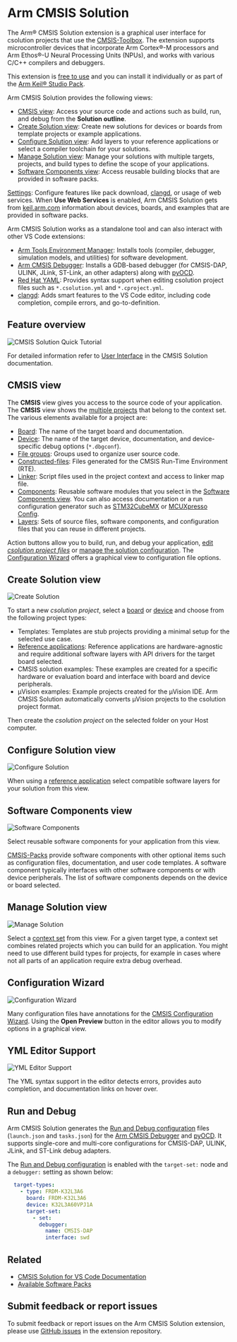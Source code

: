 # Arm CMSIS Solution

The Arm® CMSIS Solution extension is a graphical user interface for csolution projects that use the [CMSIS-Toolbox](https://open-cmsis-pack.github.io/cmsis-toolbox/). The extension supports microcontroller devices that incorporate Arm Cortex®-M processors and Arm Ethos®-U Neural Processing Units (NPUs), and works with various C/C++ compilers and debuggers. 

This extension is [free to use](https://marketplace.visualstudio.com/items/Arm.cmsis-csolution/license) and you can install it individually or as part of the [Arm Keil® Studio Pack](https://marketplace.visualstudio.com/items?itemName=Arm.keil-studio-pack).

Arm CMSIS Solution provides the following views:

- [CMSIS view](#cmsis-view): Access your source code and actions such as build, run, and debug from the **Solution outline**.
- [Create Solution view](#create-solution-view): Create new solutions for devices or boards from template projects or example applications.
- [Configure Solution view](#configure-solution-view): Add layers to your reference applications or select a compiler toolchain for your solutions.
- [Manage Solution view](#manage-solution-view): Manage your solutions with multiple targets, projects, and build types to define the scope of your applications.
- [Software Components view](#software-components-view): Access reusable building blocks that are provided in software packs.

[Settings](https://mdk-packs.github.io/vscode-cmsis-solution-docs/configuration.html#configure-the-extension): Configure features like pack download, [clangd](https://marketplace.visualstudio.com/items?itemName=llvm-vs-code-extensions.vscode-clangd), or usage of web services. When **Use Web Services** is enabled, Arm CMSIS Solution gets from [keil.arm.com](https://www.keil.arm.com/packs/) information about devices, boards, and examples that are provided in software packs.

Arm CMSIS Solution works as a standalone tool and can also interact with other VS Code extensions:

- [Arm Tools Environment Manager](https://marketplace.visualstudio.com/items?itemName=Arm.environment-manager): Installs tools (compiler, debugger, simulation models, and utilities) for software development.
- [Arm CMSIS Debugger](https://marketplace.visualstudio.com/items?itemName=Arm.vscode-cmsis-debugger): Installs a GDB-based debugger (for CMSIS-DAP, ULINK, JLink, ST-Link, an other adapters) along with [pyOCD](https://pyocd.io/).
- [Red Hat YAML](https://marketplace.visualstudio.com/items?itemName=redhat.vscode-yaml): Provides syntax support when editing csolution project files such as `*.csolution.yml` and `*.cproject.yml`.
- [clangd](https://marketplace.visualstudio.com/items?itemName=llvm-vs-code-extensions.vscode-clangd): Adds smart features to the VS Code editor, including code completion, compile errors, and go-to-definition.

## Feature overview

![CMSIS Solution Quick Tutorial](./docs/videos/MDK6_Productivity.gif)

For detailed information refer to [User Interface](https://mdk-packs.github.io/vscode-cmsis-solution-docs/userinterface.html) in the CMSIS Solution documentation.

## CMSIS view

The **CMSIS** view gives you access to the source code of your application. The **CMSIS** view shows the [multiple projects](https://open-cmsis-pack.github.io/cmsis-toolbox/build-overview/#project-setup-for-related-projects) that belong to the context set. The various elements available for a project are:

- [Board](https://open-cmsis-pack.github.io/cmsis-toolbox/YML-Input-Format/#groups): The name of the target board and documentation.
- [Device](https://open-cmsis-pack.github.io/cmsis-toolbox/YML-Input-Format/#groups): The name of the target device, documentation, and device-specific debug options (`*.dbgconf`).
- [File groups](https://open-cmsis-pack.github.io/cmsis-toolbox/YML-Input-Format/#groups): Groups used to organize user source code.
- [Constructed-files](https://open-cmsis-pack.github.io/cmsis-toolbox/build-overview/#rte_componentsh): Files generated for the CMSIS Run-Time Environment (RTE).
- [Linker](https://open-cmsis-pack.github.io/cmsis-toolbox/build-overview/#linker-script-management): Script files used in the project context and access to linker map file.
- [Components](https://open-cmsis-pack.github.io/cmsis-toolbox/CreateApplications/#software-components): Reusable software modules that you select in the [Software Components view](#software-components-view). You can also access documentation or a run configuration generator such as [STM32CubeMX](https://open-cmsis-pack.github.io/cmsis-toolbox/CubeMX/) or [MCUXpresso Config](https://open-cmsis-pack.github.io/cmsis-toolbox/MCUXpressoConfig/).
- [Layers](https://open-cmsis-pack.github.io/cmsis-toolbox/build-overview/#software-layers): Sets of source files, software components, and configuration files that you can reuse in different projects.

Action buttons allow you to build, run, and debug your application, [edit *csolution project files*](#yml-editor-support) or [manage the solution configuration](#manage-solution-view). The [Configuration Wizard](#configuration-wizard) offers a graphical view to configuration file options.

## Create Solution view

![Create Solution](https://github.com/ARM-software/vscode-cmsis-csolution/raw/main/docs/images/CreateNewSolution.png)

To start a new *csolution project*, select a [board](https://www.keil.arm.com/boards/) or [device](https://www.keil.arm.com/devices/) and choose from the following project types:

- Templates: Templates are stub projects providing a minimal setup for the selected use case.
- [Reference applications](https://open-cmsis-pack.github.io/cmsis-toolbox/ReferenceApplications/): Reference applications are hardware-agnostic and require additional software layers with API drivers for the target board selected.
- CMSIS solution examples: These examples are created for a specific hardware or evaluation board and interface with board and device peripherals.
- µVision examples: Example projects created for the µVision IDE. Arm CMSIS Solution automatically converts µVision projects to the csolution project format.

Then create the *csolution project* on the selected folder on your Host computer.

## Configure Solution view

![Configure Solution](https://github.com/ARM-software/vscode-cmsis-csolution/raw/main/docs/images/ConfigureSolution.png)

When using a [reference application](https://open-cmsis-pack.github.io/cmsis-toolbox/ReferenceApplications/) select compatible software layers for your solution from this view.

## Software Components view

![Software Components](https://github.com/ARM-software/vscode-cmsis-csolution/raw/main/docs/images/SoftwareComponents.png)

Select reusable software components for your application from this view.

[CMSIS-Packs](https://open-cmsis-pack.github.io/Open-CMSIS-Pack-Spec/main/html/index.html) provide software components with other optional items such as configuration files, documentation, and user code templates. A software component typically interfaces with other software components or with device peripherals. The list of software components depends on the device or board selected.

## Manage Solution view

![Manage Solution](https://github.com/ARM-software/vscode-cmsis-csolution/raw/main/docs/images/ManageSolution.png)

Select a [context set](https://open-cmsis-pack.github.io/cmsis-toolbox/build-overview/#working-with-context-set) from this view. For a given target type, a context set combines related projects which you can build for an application. You might need to use different build types for projects, for example in cases where not all parts of an application require extra debug overhead.

## Configuration Wizard

![Configuration Wizard](https://github.com/ARM-software/vscode-cmsis-csolution/raw/main/docs/images/ConfigWizard.png)

Many configuration files have annotations for the [CMSIS Configuration Wizard](https://open-cmsis-pack.github.io/Open-CMSIS-Pack-Spec/main/html/configWizard.html). Using the **Open Preview** button in the editor allows you to modify options in a graphical view.

## YML Editor Support

![YML Editor Support](https://github.com/ARM-software/vscode-cmsis-csolution/raw/main/docs/images/SyntaxYML.png)

The YML syntax support in the editor detects errors, provides auto completion, and documentation links on hover over.

## Run and Debug

Arm CMSIS Solution generates the [Run and Debug configuration](https://mdk-packs.github.io/vscode-cmsis-solution-docs/conf_debug.html) files (`launch.json` and `tasks.json`) for the [Arm CMSIS Debugger](https://marketplace.visualstudio.com/items?itemName=Arm.vscode-cmsis-debugger) and [pyOCD](https://pyocd.io/). It supports single-core and multi-core configurations for CMSIS-DAP, ULINK, JLink, and ST-Link debug adapters.

The [Run and Debug configuration](https://mdk-packs.github.io/vscode-cmsis-solution-docs/configuration.html#configure-run-and-debug) is enabled with the `target-set:` node and a `debugger:` setting as shown below:

```yml
  target-types:
    - type: FRDM-K32L3A6
      board: FRDM-K32L3A6
      device: K32L3A60VPJ1A
      target-set:
        - set:
          debugger:
            name: CMSIS-DAP
            interface: swd
```

## Related

- [CMSIS Solution for VS Code Documentation](https://mdk-packs.github.io/vscode-cmsis-solution-docs/)
- [Available Software Packs](https://www.keil.arm.com/packs/)

## Submit feedback or report issues

To submit feedback or report issues on the Arm CMSIS Solution extension, please use [GitHub issues](https://github.com/ARM-software/vscode-cmsis-csolution/issues) in the extension repository.
